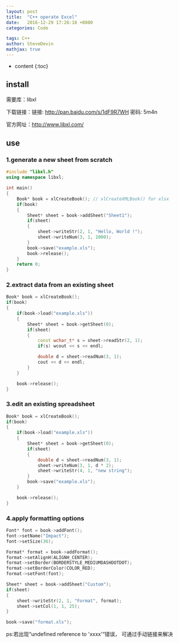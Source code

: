 ```yaml
---
layout: post
title:  "C++ operate Excel"
date:   2016-12-29 17:26:18 +0800
categories: Code

tags: C++
author: SteveDevin
mathjax: true
---
```

* content
{:toc}

## install

需要库：libxl

下载链接：链接: http://pan.baidu.com/s/1dF9R7WH 密码: 5m4n

官方网址：http://www.libxl.com/


## use
### 1.generate a new sheet from scratch
```cpp
#include "libxl.h"
using namespace libxl;

int main()
{
    Book* book = xlCreateBook(); // xlCreateXMLBook() for xlsx
    if(book)
    {
        Sheet* sheet = book->addSheet("Sheet1");
        if(sheet)
        {
            sheet->writeStr(2, 1, "Hello, World !");
            sheet->writeNum(3, 1, 1000);
        }
        book->save("example.xls");
        book->release();
    }
    return 0;
}
```

### 2.extract data from an existing sheet
```cpp
Book* book = xlCreateBook();
if(book)
{
    if(book->load("example.xls"))
    {
        Sheet* sheet = book->getSheet(0);
        if(sheet)
        {
            const wchar_t* s = sheet->readStr(2, 1);
            if(s) wcout << s << endl;

            double d = sheet->readNum(3, 1);
            cout << d << endl;
        }
    }

    book->release();
}
```

### 3.edit an existing spreadsheet
```cpp
Book* book = xlCreateBook();
if(book)
{
    if(book->load("example.xls"))
    {
        Sheet* sheet = book->getSheet(0);
        if(sheet)
        {
            double d = sheet->readNum(3, 1);
            sheet->writeNum(3, 1, d * 2);
            sheet->writeStr(4, 1, "new string");
        }
        book->save("example.xls");
    }

    book->release();
}
```

### 4.apply formatting options
```cpp
Font* font = book->addFont();
font->setName("Impact");
font->setSize(36);

Format* format = book->addFormat();
format->setAlignH(ALIGNH_CENTER);
format->setBorder(BORDERSTYLE_MEDIUMDASHDOTDOT);
format->setBorderColor(COLOR_RED);
format->setFont(font);

Sheet* sheet = book->addSheet("Custom");
if(sheet)
{
    sheet->writeStr(2, 1, "Format", format);
    sheet->setCol(1, 1, 25);
}

book->save("format.xls");
```

ps:若出现“undefined reference to 'xxxx'“错误， 可通过手动链接来解决
